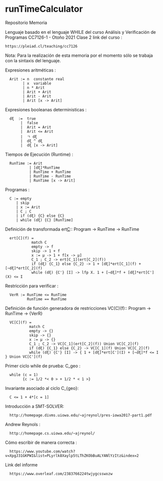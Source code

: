 # runTimeCalculator
Repositorio Memoria 


Lenguaje basado en el lenguaje WHILE del curso Análisis y Verificación de Programas CC7126-1 - Otoño 2021 Clase 2
link del curso :

    https://pleiad.cl/teaching/cc7126

Nota: Para la realización de esta memoria por el momento sólo se trabaja con la sintaxis del lenguaje.

Expresiones aritméticas :

      Arit := n  constante real
            | x  variable
            | n * Arit
            | Arit + Arit 
            | Arit - Arit 
            | Arit [x -> Arit]

Expresiones booleanas deterministicas :
        
      dξ  :=  true 
           |  false 
           |  Arit = Arit 
           |  Arit <= Arit 
           |  ㄱ dξ
           |  dξ ^ dξ
           |  dξ [x -> Arit]


Tiempos de Ejecución (Runtime) :

      RunTime := Arit
               | [dξ]*RunTime
               | RunTime + RunTime
               | RunTime - RunTime
               | RunTime [x -> Arit]

Programas :

      C := empty
         | skip
         | x := Arit
         | C ; C 
         | if (dξ) {C} else {C}
         | while (dξ) {C} [RunTime]

Definición de transformada ert[C](f):: Program -> RunTime -> RunTime 

      ert[C](f) = 
                match C
                empty -> f                
                skip -> 1 + f
                x := μ -> 1 + f[x -> μ]
                C_1 ; C_2 -> ert[C_1](ert[C_2](f))
                if (dξ) {C_1} else {C_2} -> 1 + [dξ]*ert[C_1](f) + [~dξ]*ert[C_2](f)
                while (dξ) {C'} [I] -> lfp X. 1 + [~dξ]*f + [dξ]*ert[C'](X) <= I  

Restricción para verificar :

      VerR := RunTime <= RunTime
              RunTime == RunTime

Definición de función generadora de restricciones  VC(C)(f):: Program -> RunTime -> {VerR}

      VC[C](f) = 
               match C
               empty -> {}
               skip -> {}
               x := μ -> {}
               C_1 ; C_2 -> VC[C_1](ert[C_2](f)) Union VC[C_2](f)
               if (dξ) {C_1} else {C_2} -> VC[C_1](f) Union VC[C_2](f)
               while (dξ) {C'} [I] -> { 1 + [dξ]*ert[C'](I) + [~dξ]*f <= I } Union VC[C'](f)



Primer ciclo while de prueba:
      C_geo :

      while (c = 1)
            {c := 1/2 *< 0 > + 1/2 * < 1 >}

Invariante asociado al ciclo C_{geo}:

      C <= 1 + 4*[c = 1]


Introducción a SMT-SOLVER:

      http://homepage.divms.uiowa.edu/~ajreynol/pres-iowa2017-part1.pdf

Andrew Reynols :

      http://homepage.cs.uiowa.edu/~ajreynol/

Cómo escribir de manera correcta :
    
      https://www.youtube.com/watch?v=XpgJ31GKPWI&list=PLyrlk8Xaylp5tLThZKObBuALYANlYzItz&index=2 

Link del informe 

      https://www.overleaf.com/2383766224twjygcsswxzw